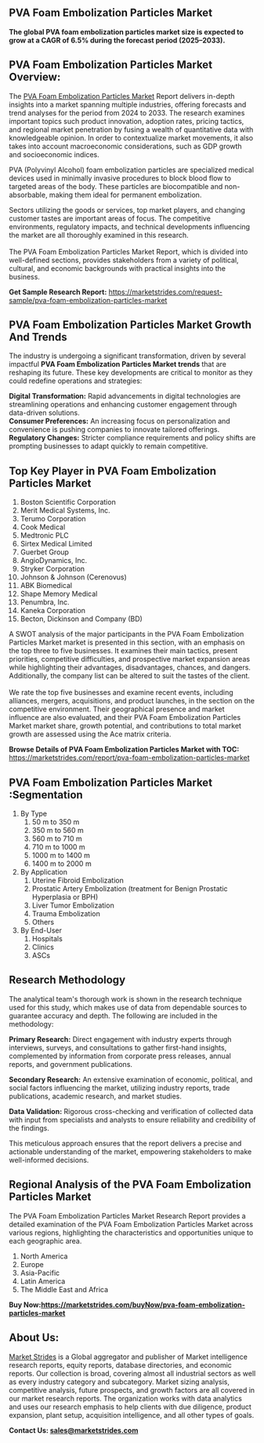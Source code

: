 <h2>PVA Foam Embolization Particles Market</h2>
<p><strong>The global PVA foam embolization particles market size is expected to grow at a CAGR of 6.5% during the forecast period (2025&ndash;2033).</strong></p>
<h2>PVA Foam Embolization Particles Market Overview:</h2>
<p>The <a href="https://marketstrides.com/report/pva-foam-embolization-particles-market">PVA Foam Embolization Particles Market</a> Report delivers in-depth insights into a market spanning multiple industries, offering forecasts and trend analyses for the period from 2024 to 2033. The research examines important topics such product innovation, adoption rates, pricing tactics, and regional market penetration by fusing a wealth of quantitative data with knowledgeable opinion. In order to contextualize market movements, it also takes into account macroeconomic considerations, such as GDP growth and socioeconomic indices.</p>
<p>PVA (Polyvinyl Alcohol) foam embolization particles are specialized medical devices used in minimally invasive procedures to block blood flow to targeted areas of the body. These particles are biocompatible and non-absorbable, making them ideal for permanent embolization.</p>
<p>Sectors utilizing the goods or services, top market players, and changing customer tastes are important areas of focus. The competitive environments, regulatory impacts, and technical developments influencing the market are all thoroughly examined in this research. <br /> <br />The PVA Foam Embolization Particles Market Report, which is divided into well-defined sections, provides stakeholders from a variety of political, cultural, and economic backgrounds with practical insights into the business.</p>
<p><strong>Get Sample Research Report:</strong> <a href="https://marketstrides.com/request-sample/pva-foam-embolization-particles-market">https://marketstrides.com/request-sample/pva-foam-embolization-particles-market</a></p>
<h2>PVA Foam Embolization Particles Market Growth And Trends</h2>
<p>The industry is undergoing a significant transformation, driven by several impactful <strong>PVA Foam Embolization Particles Market trends</strong> that are reshaping its future. These key developments are critical to monitor as they could redefine operations and strategies:</p>
<p><strong>Digital Transformation:</strong> Rapid advancements in digital technologies are streamlining operations and enhancing customer engagement through data-driven solutions.<br /><strong>Consumer Preferences:</strong> An increasing focus on personalization and convenience is pushing companies to innovate tailored offerings.<br /><strong>Regulatory Changes:</strong> Stricter compliance requirements and policy shifts are prompting businesses to adapt quickly to remain competitive.</p>
<h2>Top Key Player in PVA Foam Embolization Particles Market</h2>
<ol>
<li>Boston Scientific Corporation</li>
<li>Merit Medical Systems, Inc.</li>
<li>Terumo Corporation</li>
<li>Cook Medical</li>
<li>Medtronic PLC</li>
<li>Sirtex Medical Limited</li>
<li>Guerbet Group</li>
<li>AngioDynamics, Inc.</li>
<li>Stryker Corporation</li>
<li>Johnson &amp; Johnson (Cerenovus)</li>
<li>ABK Biomedical</li>
<li>Shape Memory Medical</li>
<li>Penumbra, Inc.</li>
<li>Kaneka Corporation</li>
<li>Becton, Dickinson and Company (BD)</li>
</ol>
<p>A SWOT analysis of the major participants in the PVA Foam Embolization Particles Market market is presented in this section, with an emphasis on the top three to five businesses. It examines their main tactics, present priorities, competitive difficulties, and prospective market expansion areas while highlighting their advantages, disadvantages, chances, and dangers. Additionally, the company list can be altered to suit the tastes of the client. <br /> <br />We rate the top five businesses and examine recent events, including alliances, mergers, acquisitions, and product launches, in the section on the competitive environment. Their geographical presence and market influence are also evaluated, and their PVA Foam Embolization Particles Market market share, growth potential, and contributions to total market growth are assessed using the Ace matrix criteria.</p>
<p><strong>Browse Details of PVA Foam Embolization Particles Market with TOC:</strong> <a href="https://marketstrides.com/report/pva-foam-embolization-particles-market">https://marketstrides.com/report/pva-foam-embolization-particles-market</a></p>
<h2>PVA Foam Embolization Particles Market :Segmentation</h2>
<ol>
<li>By Type
<ol>
<li>50 m to 350 m</li>
<li>350 m to 560 m</li>
<li>560 m to 710 m</li>
<li>710 m to 1000 m</li>
<li>1000 m to 1400 m</li>
<li>1400 m to 2000 m</li>
</ol>
</li>
<li>By Application
<ol>
<li>Uterine Fibroid Embolization</li>
<li>Prostatic Artery Embolization (treatment for Benign Prostatic Hyperplasia or BPH)</li>
<li>Liver Tumor Embolization</li>
<li>Trauma Embolization</li>
<li>Others</li>
</ol>
</li>
<li>By End-User
<ol>
<li>Hospitals</li>
<li>Clinics</li>
<li>ASCs</li>
</ol>
</li>
</ol>
<h2>Research Methodology</h2>
<p>The analytical team's thorough work is shown in the research technique used for this study, which makes use of data from dependable sources to guarantee accuracy and depth. The following are included in the methodology:</p>
<p><strong>Primary Research:</strong> Direct engagement with industry experts through interviews, surveys, and consultations to gather first-hand insights, complemented by information from corporate press releases, annual reports, and government publications.</p>
<p><strong>Secondary Research:</strong> An extensive examination of economic, political, and social factors influencing the market, utilizing industry reports, trade publications, academic research, and market studies.</p>
<p><strong>Data Validation:</strong> Rigorous cross-checking and verification of collected data with input from specialists and analysts to ensure reliability and credibility of the findings.</p>
<p>This meticulous approach ensures that the report delivers a precise and actionable understanding of the market, empowering stakeholders to make well-informed decisions.</p>
<h2>Regional Analysis of the PVA Foam Embolization Particles Market</h2>
<p>The PVA Foam Embolization Particles Market Research Report provides a detailed examination of the PVA Foam Embolization Particles Market across various regions, highlighting the characteristics and opportunities unique to each geographic area.</p>
<ol>
<li>North America</li>
<li>Europe</li>
<li>Asia-Pacific</li>
<li>Latin America</li>
<li>The Middle East and Africa</li>
</ol>
<p><strong>Buy Now:<a href="https://marketstrides.com/buyNow/pva-foam-embolization-particles-market?price=single_price">https://marketstrides.com/buyNow/pva-foam-embolization-particles-market</a></strong></p>
<h2>About Us:</h2>
<p><a href="https://marketstrides.com/">Market Strides</a> is a Global aggregator and publisher of Market intelligence research reports, equity reports, database directories, and economic reports. Our collection is broad, covering almost all industrial sectors as well as every industry category and subcategory. Market sizing analysis, competitive analysis, future prospects, and growth factors are all covered in our market research reports. The organization works with data analytics and uses our research emphasis to help clients with due diligence, product expansion, plant setup, acquisition intelligence, and all other types of goals.</p>
<p><strong>Contact Us: <a href="mailto:sales@marketstrides.com">sales@marketstrides.com</a></strong></p>
